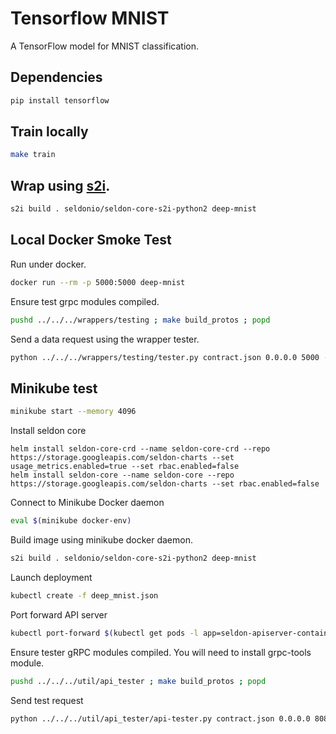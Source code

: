 # Tensorflow MNIST
A TensorFlow model for MNIST classification.

## Dependencies

```bash
pip install tensorflow
```

## Train locally

```bash
make train
```

## Wrap using [s2i](https://github.com/openshift/source-to-image#installation).

```bash
s2i build . seldonio/seldon-core-s2i-python2 deep-mnist
```

## Local Docker Smoke Test

Run under docker.

```bash
docker run --rm -p 5000:5000 deep-mnist
```

Ensure test grpc modules compiled.

```bash
pushd ../../../wrappers/testing ; make build_protos ; popd
```

Send a data request using the wrapper tester.

```bash
python ../../../wrappers/testing/tester.py contract.json 0.0.0.0 5000 -p
```

## Minikube test

```bash
minikube start --memory 4096
```

Install seldon core

```
helm install seldon-core-crd --name seldon-core-crd --repo https://storage.googleapis.com/seldon-charts --set usage_metrics.enabled=true --set rbac.enabled=false
helm install seldon-core --name seldon-core --repo https://storage.googleapis.com/seldon-charts --set rbac.enabled=false
```

Connect to Minikube Docker daemon

```bash
eval $(minikube docker-env)
```

Build image using minikube docker daemon.

```bash
s2i build . seldonio/seldon-core-s2i-python2 deep-mnist
```

Launch deployment

```bash
kubectl create -f deep_mnist.json
```

Port forward API server

```bash
kubectl port-forward $(kubectl get pods -l app=seldon-apiserver-container-app -o jsonpath='{.items[0].metadata.name}') 8080:8080
```

Ensure tester gRPC modules compiled. You will need to install grpc-tools module.

```bash
pushd ../../../util/api_tester ; make build_protos ; popd
```

Send test request
```bash
python ../../../util/api_tester/api-tester.py contract.json 0.0.0.0 8080 --oauth-key oauth-key --oauth-secret oauth-secret -p
```



